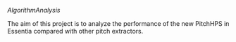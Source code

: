 *AlgorithmAnalysis*

The aim of this project is to analyze the performance of the new PitchHPS in Essentia compared with other pitch extractors.
